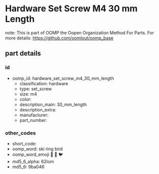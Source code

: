 # Hardware Set Screw M4 30 mm Length  

note: This is part of OOMP the Oopen Organization Method For Parts. For more details: https://github.com/oomlout/oomp_base

##  part details





### id
* oomp_id: hardware_set_screw_m4_30_mm_length
  * classification: hardware
  * type: set_screw
  * size: m4
  * color: 
  * description_main: 30_mm_length
  * description_extra: 
  * manufacturer: 
  * part_number: 

### other_codes
* short_code: 
* oomp_word: ski ring bird
* oomp_word_emoji :ski: :ring: :bird:
* md5_6_alpha: 62lom
* md5_6: 9ba046